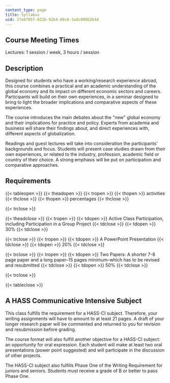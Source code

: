 ```yaml
---
content_type: page
title: Syllabus
uid: 37e6f05f-822b-92b4-08c6-3adc088b2b4d
---
```


Course Meeting Times
--------------------

Lectures: 1 session / week, 3 hours / session

Description
-----------

Designed for students who have a working/research experience abroad, this course combines a practical and an academic understanding of the global economy and its impact on different economic sectors and careers. Participants will build on their own experiences, in a seminar designed to bring to light the broader implications and comparative aspects of these experiences.

The course introduces the main debates about the "new" global economy and their implications for practice and policy. Experts from academia and business will share their findings about, and direct experiences with, different aspects of globalization.

Readings and guest lectures will take into consideration the participants' backgrounds and focus. Students will present case studies drawn from their own experiences, or related to the industry, profession, academic field or country of their choice. A strong emphasis will be put on participation and comparative approaches.

Requirements
------------

{{< tableopen >}}
{{< theadopen >}}
{{< tropen >}}
{{< thopen >}}
activities
{{< thclose >}}
{{< thopen >}}
percentages
{{< thclose >}}

{{< trclose >}}

{{< theadclose >}}
{{< tropen >}}
{{< tdopen >}}
Active Class Participation, including Participation in a Group Project
{{< tdclose >}}
{{< tdopen >}}
30%
{{< tdclose >}}

{{< trclose >}}
{{< tropen >}}
{{< tdopen >}}
A PowerPoint Presentation
{{< tdclose >}}
{{< tdopen >}}
20%
{{< tdclose >}}

{{< trclose >}}
{{< tropen >}}
{{< tdopen >}}
Two Papers: A shorter 7-8 page paper and a long paper–15 pages minimum–which has to be revised and resubmitted
{{< tdclose >}}
{{< tdopen >}}
50%
{{< tdclose >}}

{{< trclose >}}

{{< tableclose >}}

A HASS Communicative Intensive Subject
--------------------------------------

This class fulfills the requirement for a HASS-CI subject. Therefore, your writing assignments will have to amount to at least 21 pages. A draft of your longer research paper will be commented and returned to you for revision and resubmission before grading.

The course format will also fulfill another objective for a HASS-CI subject: an opportunity for oral expression. Each student will make at least two oral presentations (power point suggested) and will participate in the discussion of other projects.

The HASS-CI subject also fulfills Phase One of the Writing Requirement for juniors and seniors. Students must receive a grade of B or better to pass Phase One.